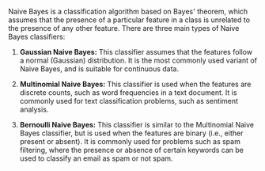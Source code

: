 Naive Bayes is a classification algorithm based on Bayes' theorem, which assumes that the presence of a particular feature in a class is unrelated to the presence of any other feature. There are three main types of Naive Bayes classifiers:

1. **Gaussian Naive Bayes:** This classifier assumes that the features follow a normal (Gaussian) distribution. It is the most commonly used variant of Naive Bayes, and is suitable for continuous data.

2. **Multinomial Naive Bayes:** This classifier is used when the features are discrete counts, such as word frequencies in a text document. It is commonly used for text classification problems, such as sentiment analysis.

3. **Bernoulli Naive Bayes:** This classifier is similar to the Multinomial Naive Bayes classifier, but is used when the features are binary (i.e., either present or absent). It is commonly used for problems such as spam filtering, where the presence or absence of certain keywords can be used to classify an email as spam or not spam.